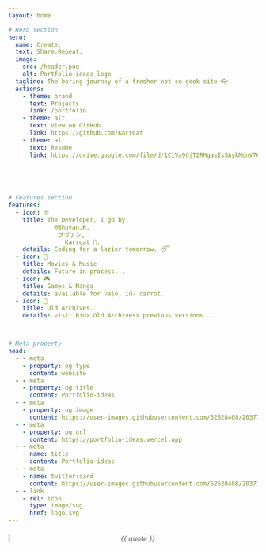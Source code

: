 ```yaml
---
layout: home

# Hero section
hero:
  name: Create.
  text: Share.Repeat.
  image:
    src: /header.png
    alt: Portfolio-ideas logo
  tagline: The boring journey of a fresher not so geek site 👓.
  actions:
    - theme: brand
      text: Projects
      link: /portfolio
    - theme: alt
      text: View on GitHub
      link: https://github.com/Karroat
    - theme: alt
      text: Resume
      link: https://drive.google.com/file/d/1C1Va9CjT2RHgasIsSAykMdnV76qwVafL/view?usp=sharing
    
    



# Features section
features:
  - icon: 🤓
    title: The Developer, I go by  
             @Bhuvan.K,   
              ブヴァン,   
                Karroat 🥕.
    details: Coding for a lazier tomorrow. 😴
  - icon: 🎫
    title: Movies & Music
    details: Future in process...
  - icon: 🎮
    title: Games & Manga
    details: available for valo, id- carrot.
  - icon: 💾
    title: Old Archives.
    details: visit Bio> Old Archives> previous versions...



# Meta property
head:
  - - meta
    - property: og:type
      content: website
  - - meta
    - property: og:title
      content: Portfolio-ideas
  - - meta
    - property: og:image
      content: https://user-images.githubusercontent.com/62628408/203779311-949cf214-92a7-4900-b997-55595fd12316.png
  - - meta
    - property: og:url
      content: https://portfolio-ideas.vercel.app
  - - meta
    - name: title
      content: Portfolio-ideas
  - - meta
    - name: twitter:card
      content: https://user-images.githubusercontent.com/62628408/203779311-949cf214-92a7-4900-b997-55595fd12316.png
  - - link
    - rel: icon
      type: image/svg
      href: logo.svg
---
```



<script setup>
import { ref } from 'vue'

const quote = '📜 The average piece of junk is probably more meaningful than the criticism designating it as such.  ~ Ratatouille'
</script>

<style scoped>
blockquote {
  text-align: center;
  font-style: italic;
  border-left: 4px solid #ddd;
  padding-left: 16px;
  margin: 20px 0;
}
</style>

> {{ quote }}
<!--
```
hello
```
### <Badge type="info">custom element</Badge>
-->
